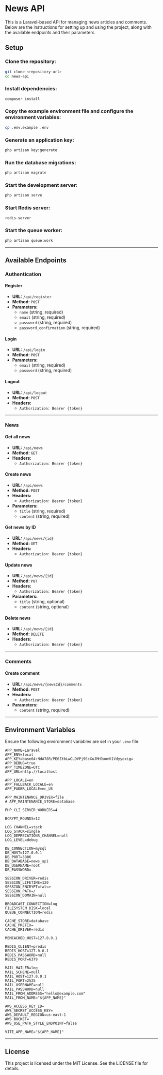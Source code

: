 # News API

This is a Laravel-based API for managing news articles and comments. Below are the instructions for setting up and using the project, along with the available endpoints and their parameters.

## Setup

### Clone the repository:
```sh
git clone <repository-url>
cd news-api
```

### Install dependencies:
```sh
composer install
```

### Copy the example environment file and configure the environment variables:
```sh
cp .env.example .env
```

### Generate an application key:
```sh
php artisan key:generate
```

### Run the database migrations:
```sh
php artisan migrate
```

### Start the development server:
```sh
php artisan serve
```

### Start Redis server:
```sh
redis-server
```

### Start the queue worker:
```sh
php artisan queue:work
```

---

## Available Endpoints

### Authentication

#### Register
- **URL:** `/api/register`
- **Method:** `POST`
- **Parameters:**
  - `name` (string, required)
  - `email` (string, required)
  - `password` (string, required)
  - `password_confirmation` (string, required)

#### Login
- **URL:** `/api/login`
- **Method:** `POST`
- **Parameters:**
  - `email` (string, required)
  - `password` (string, required)

#### Logout
- **URL:** `/api/logout`
- **Method:** `POST`
- **Headers:**
  - `Authorization: Bearer {token}`

---

### News

#### Get all news
- **URL:** `/api/news`
- **Method:** `GET`
- **Headers:**
  - `Authorization: Bearer {token}`

#### Create news
- **URL:** `/api/news`
- **Method:** `POST`
- **Headers:**
  - `Authorization: Bearer {token}`
- **Parameters:**
  - `title` (string, required)
  - `content` (string, required)

#### Get news by ID
- **URL:** `/api/news/{id}`
- **Method:** `GET`
- **Headers:**
  - `Authorization: Bearer {token}`

#### Update news
- **URL:** `/api/news/{id}`
- **Method:** `PUT`
- **Headers:**
  - `Authorization: Bearer {token}`
- **Parameters:**
  - `title` (string, optional)
  - `content` (string, optional)

#### Delete news
- **URL:** `/api/news/{id}`
- **Method:** `DELETE`
- **Headers:**
  - `Authorization: Bearer {token}`

---

### Comments

#### Create comment
- **URL:** `/api/news/{newsId}/comments`
- **Method:** `POST`
- **Headers:**
  - `Authorization: Bearer {token}`
- **Parameters:**
  - `content` (string, required)

---

## Environment Variables

Ensure the following environment variables are set in your `.env` file:

```
APP_NAME=Laravel
APP_ENV=local
APP_KEY=base64:NdA78R/PE6ZtbLwCLDVPj9ScXuJMHDuonK1Vdyyoxig=
APP_DEBUG=true
APP_TIMEZONE=UTC
APP_URL=http://localhost

APP_LOCALE=en
APP_FALLBACK_LOCALE=en
APP_FAKER_LOCALE=en_US

APP_MAINTENANCE_DRIVER=file
# APP_MAINTENANCE_STORE=database

PHP_CLI_SERVER_WORKERS=4

BCRYPT_ROUNDS=12

LOG_CHANNEL=stack
LOG_STACK=single
LOG_DEPRECATIONS_CHANNEL=null
LOG_LEVEL=debug

DB_CONNECTION=mysql
DB_HOST=127.0.0.1
DB_PORT=3306
DB_DATABASE=news_api
DB_USERNAME=root
DB_PASSWORD=

SESSION_DRIVER=redis
SESSION_LIFETIME=120
SESSION_ENCRYPT=false
SESSION_PATH=/
SESSION_DOMAIN=null

BROADCAST_CONNECTION=log
FILESYSTEM_DISK=local
QUEUE_CONNECTION=redis

CACHE_STORE=database
CACHE_PREFIX=
CACHE_DRIVER=redis

MEMCACHED_HOST=127.0.0.1

REDIS_CLIENT=predis
REDIS_HOST=127.0.0.1
REDIS_PASSWORD=null
REDIS_PORT=6379

MAIL_MAILER=log
MAIL_SCHEME=null
MAIL_HOST=127.0.0.1
MAIL_PORT=2525
MAIL_USERNAME=null
MAIL_PASSWORD=null
MAIL_FROM_ADDRESS="hello@example.com"
MAIL_FROM_NAME="${APP_NAME}"

AWS_ACCESS_KEY_ID=
AWS_SECRET_ACCESS_KEY=
AWS_DEFAULT_REGION=us-east-1
AWS_BUCKET=
AWS_USE_PATH_STYLE_ENDPOINT=false

VITE_APP_NAME="${APP_NAME}"
```

---

## License
This project is licensed under the MIT License. See the LICENSE file for details.

